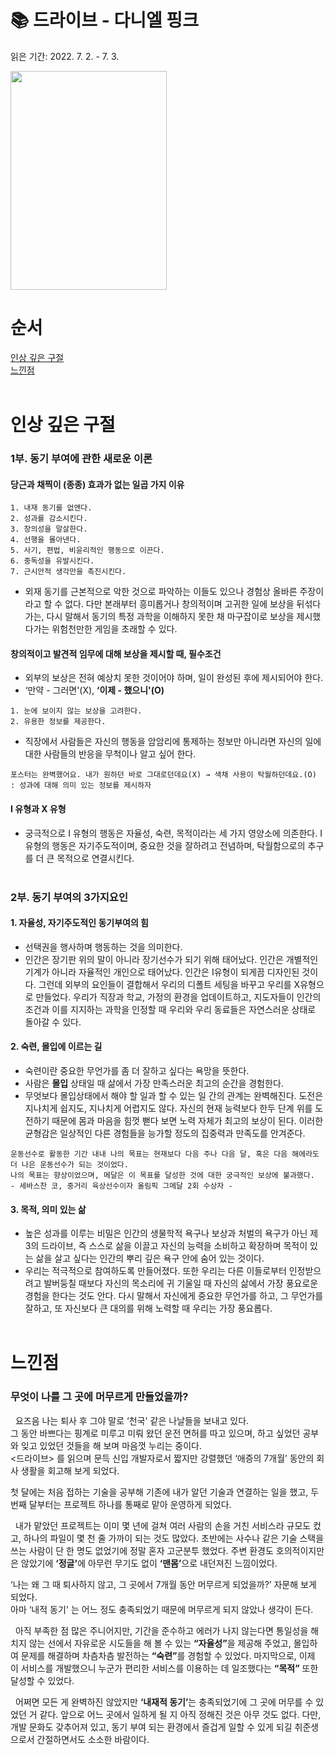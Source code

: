 # 📚 드라이브 - 다니엘 핑크

읽은 기간: 2022. 7. 2. - 7. 3.

 <img src = "http://image.kyobobook.co.kr/images/book/large/951/l9788935208951.jpg" width = "250" height = "350">

# 순서

[인상 깊은 구절](#인상-깊은-구절)<br>
[느낀점](#느낀점)
<br><br>

# 인상 깊은 구절

### 1부. 동기 부여에 관한 새로운 이론

#### 당근과 채찍이 (종종) 효과가 없는 일곱 가지 이유

```
1. 내재 동기를 없앤다.
2. 성과를 감소시킨다.
3. 창의성을 말살한다.
4. 선행을 몰아낸다.
5. 사기, 편법, 비윤리적인 행동으로 이끈다.
6. 중독성을 유발시킨다.
7. 근시안적 생각만을 촉진시킨다.

```

- 외재 동기를 근본적으로 악한 것으로 파악하는 이들도 있으나 경험상 올바른 주장이라고 할 수 없다. 다만 본래부터 흥미롭거나 창의적이며 고귀한 일에 보상을 뒤섞다가는, 다시 말해서 동기의 특정 과학을 이해하지 못한 채 마구잡이로 보상을 제시했다가는 위험천만한 게임을 초래할 수 있다.
  <br>

#### 창의적이고 발견적 임무에 대해 보상을 제시할 때, 필수조건

- 외부의 보상은 전혀 예상치 못한 것이어야 하며, 일이 완성된 후에 제시되어야 한다.
- ‘만약 - 그러면'(X), <b>‘이제 - 했으니'(O)</b>

```
1. 눈에 보이지 않는 보상을 고려한다.
2. 유용한 정보를 제공한다.
```

- 직장에서 사람들은 자신의 행동을 암암리에 통제하는 정보만 아니라면 자신의 일에 대한 사람들의 반응을 무척이나 알고 싶어 한다.

```
포스터는 완벽했어요. 내가 원하던 바로 그대로던데요(X) → 색채 사용이 탁월하던데요.(O) : 성과에 대해 의미 있는 정보를 제시하자
```

#### I 유형과 X 유형

- 궁극적으로 I 유형의 행동은 자율성, 숙련, 목적이라는 세 가지 영양소에 의존한다. I 유형의 행동은 자기주도적이며, 중요한 것을 잘하려고 전념하며, 탁월함으로의 추구를 더 큰 목적으로 연결시킨다.
  <br><br>

### 2부. 동기 부여의 3가지요인

#### 1. 자율성, 자기주도적인 동기부여의 힘

- 선택권을 행사하며 행동하는 것을 의미한다.
- 인간은 장기판 위의 말이 아니라 장기선수가 되기 위해 태어났다. 인간은 개별적인 기계가 아니라 자율적인 개인으로 태어났다. 인간은 I유형이 되게끔 디자인된 것이다. 그런데 외부의 요인들이 결합해서 우리의 디폴트 세팅을 바꾸고 우리를 X유형으로 만들었다. 우리가 직장과 학교, 가정의 환경을 업데이트하고, 지도자들이 인간의 조건과 이를 지지하는 과학을 인정할 때 우리와 우리 동료들은 자연스러운 상태로 돌아갈 수 있다.

#### 2. 숙련, 몰입에 이르는 길

- 숙련이란 중요한 무언가를 좀 더 잘하고 싶다는 욕망을 뜻한다.
- 사람은 **몰입** 상태일 때 삶에서 가장 만족스러운 최고의 순간을 경험한다.
- 무엇보다 몰입상태에서 해야 할 일과 할 수 있는 일 간의 관계는 완벽해진다. 도전은 지나치게 쉽지도, 지나치게 어렵지도 않다. 자신의 현재 능력보다 한두 단계 위를 도전하기 때문에 몸과 마음을 힘껏 뻗다 보면 노력 자체가 최고의 보상이 된다. 이러한 균형감은 일상적인 다른 경험들을 능가할 정도의 집중력과 만족도를 안겨준다.

```
운동선수로 활동한 기간 내내 나의 목표는 현재보다 다음 주나 다음 달, 혹은 다음 해에라도 더 나은 운동선수가 되는 것이었다.
나의 목표는 향상이었으며, 메달은 이 목표를 달성한 것에 대한 궁극적인 보상에 불과했다.
- 세바스찬 코, 중거리 육상선수이자 올림픽 그메달 2회 수상자 -
```

#### 3. 목적, 의미 있는 삶

- 높은 성과를 이루는 비밀은 인간의 생물학적 욕구나 보상과 처벌의 욕구가 아닌 제 3의 드라이브, 즉 스스로 삶을 이끌고 자신의 능력을 소비하고 확장하며 목적이 있는 삶을 살고 싶다는 인간의 뿌리 깊은 욕구 안에 숨어 있는 것이다.
- 우리는 적극적으로 참여하도록 만들어졌다. 또한 우리는 다른 이들로부터 인정받으려고 발버둥칠 때보다 자신의 목소리에 귀 기울일 때 자신의 삶에서 가장 풍요로운 경험을 한다는 것도 안다. 다시 말해서 자신에게 중요한 무언가를 하고, 그 무언가를 잘하고, 또 자신보다 큰 대의를 위해 노력할 때 우리는 가장 풍요롭다.
  <br><br>

# 느낀점

### 무엇이 나를 그 곳에 머무르게 만들었을까?

&#160;&#160;요즈음 나는 퇴사 후 그야 말로 ‘천국' 같은 나날들을 보내고 있다.<br>
그 동안 바쁘다는 핑계로 미루고 미뤄 왔던 운전 면허를 따고 있으며, 하고 싶었던 공부와 잊고 있었던 것들을 해 보며 마음껏 누리는 중이다.<br>
<드라이브> 를 읽으며 문득 신입 개발자로서 짧지만 강렬했던 ‘애증의 7개월’ 동안의 회사 생활을 회고해 보게 되었다.

첫 달에는 처음 접하는 기술을 공부해 기존에 내가 알던 기술과 연결하는 일을 했고, 두 번째 달부터는 프로젝트 하나를 통째로 맡아 운영하게 되었다.<br>

&#160;&#160;내가 맡았던 프로젝트는 이미 몇 년에 걸쳐 여러 사람의 손을 거친 서비스라 규모도 컸고, 하나의 파일이 몇 천 줄 가까이 되는 것도 많았다. 초반에는 사수나 같은 기술 스택을 쓰는 사람이 단 한 명도 없었기에 정말 혼자 고군분투 했었다. 주변 환경도 호의적이지만은 않았기에 <b>‘정글'</b>에 아무런 무기도 없이 <b>‘맨몸’</b>으로 내던져진 느낌이었다.

‘나는 왜 그 때 퇴사하지 않고, 그 곳에서 7개월 동안 머무르게 되었을까?’ 자문해 보게 되었다. <br>
아마 ‘내적 동기' 는 어느 정도 충족되었기 때문에 머무르게 되지 않았나 생각이 든다.

&#160;&#160;아직 부족한 점 많은 주니어지만, 기간을 준수하고 에러가 나지 않는다면 통일성을 해치지 않는 선에서 자유로운 시도들을 해 볼 수 있는 <b>“자율성”</b>을 제공해 주었고, 몰입하여 문제를 해결하며 차츰차츰 발전하는 <b>“숙련”</b>를 경험할 수 있었다. 마지막으로, 이제 이 서비스를 개발했으니 누군가 편리한 서비스를 이용하는 데 일조했다는 <b>“목적”</b> 또한 달성할 수 있었다.

&#160;&#160;어쩌면 모든 게 완벽하진 않았지만 <b>‘내재적 동기’</b>는 충족되었기에 그 곳에 머무를 수 있었던 거 같다. 앞으로 어느 곳에서 일하게 될 지 아직 정해진 것은 아무 것도 없다. 다만, 개발 문화도 갖추어져 있고, 동기 부여 되는 환경에서 즐겁게 일할 수 있게 되길 취준생으로서 간절하면서도 소소한 바람이다.
